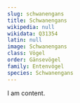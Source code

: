 ```yaml
---
slug: schwanengans
title: Schwanengans
wikipedia: null
wikidata: Q31354
latin: null
image: Schwanengans
class: Vögel
order: Gänsevögel
family: Entenvögel
species: Schwanengans
---
```


I am content.
